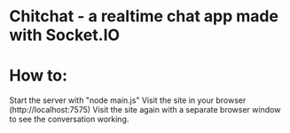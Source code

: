 # Chitchat - a realtime chat app made with Socket.IO

# How to:
Start the server with "node main.js"
Visit the site in your browser (http://localhost:7575)
Visit the site again with a separate browser window to see the conversation working.
